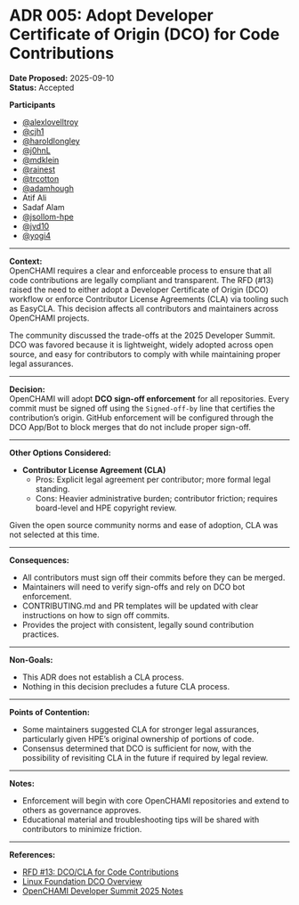# ADR 005: Adopt Developer Certificate of Origin (DCO) for Code Contributions

**Date Proposed:** 2025-09-10  
**Status:** Accepted 

**Participants**  
- [@alexlovelltroy](https://github.com/alexlovelltroy)  
- [@cjh1](https://github.com/cjh1)  
- [@haroldlongley](https://github.com/haroldlongley)  
- [@j0hnL](https://github.com/j0hnL)  
- [@mdklein](https://github.com/mdklein)  
- [@rainest](https://github.com/rainest)  
- [@trcotton](https://github.com/trcotton)
- [@adamhough](https://github.com/adamhough)
- Atif Ali
- Sadaf Alam
- [@jsollom-hpe](https://github.com/jsollom-hpe)
- [@jvd10](https://github.com/jvd10)
- [@yogi4](https://github.com/yogi4)

---

**Context:**  
OpenCHAMI requires a clear and enforceable process to ensure that all code contributions are legally compliant and transparent. The RFD (#13) raised the need to either adopt a Developer Certificate of Origin (DCO) workflow or enforce Contributor License Agreements (CLA) via tooling such as EasyCLA. This decision affects all contributors and maintainers across OpenCHAMI projects.

The community discussed the trade-offs at the 2025 Developer Summit. DCO was favored because it is lightweight, widely adopted across open source, and easy for contributors to comply with while maintaining proper legal assurances.

---

**Decision:**  
OpenCHAMI will adopt **DCO sign-off enforcement** for all repositories. Every commit must be signed off using the `Signed-off-by` line that certifies the contribution’s origin. GitHub enforcement will be configured through the DCO App/Bot to block merges that do not include proper sign-off.

---

**Other Options Considered:**  
- **Contributor License Agreement (CLA)**  
  - Pros: Explicit legal agreement per contributor; more formal legal standing.  
  - Cons: Heavier administrative burden; contributor friction; requires board-level and HPE copyright review.

Given the open source community norms and ease of adoption, CLA was not selected at this time.

---

**Consequences:**  
- All contributors must sign off their commits before they can be merged.  
- Maintainers will need to verify sign-offs and rely on DCO bot enforcement.  
- CONTRIBUTING.md and PR templates will be updated with clear instructions on how to sign off commits.  
- Provides the project with consistent, legally sound contribution practices.

---

**Non-Goals:**  
- This ADR does not establish a CLA process.
- Nothing in this decision precludes a future CLA process.

---

**Points of Contention:**  
- Some maintainers suggested CLA for stronger legal assurances, particularly given HPE’s original ownership of portions of code.  
- Consensus determined that DCO is sufficient for now, with the possibility of revisiting CLA in the future if required by legal review.

---

**Notes:**  
- Enforcement will begin with core OpenCHAMI repositories and extend to others as governance approves.  
- Educational material and troubleshooting tips will be shared with contributors to minimize friction.

---

**References:**  
- [RFD #13: DCO/CLA for Code Contributions](https://github.com/OpenCHAMI/community/issues/13)  
- [Linux Foundation DCO Overview](https://developercertificate.org/)  
- [OpenCHAMI Developer Summit 2025 Notes](https://openchami.org/tacc25)
